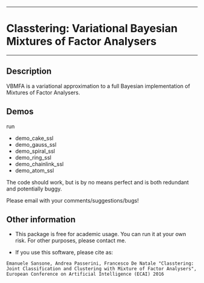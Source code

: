 ------------------------------------------------------------------------------------------
# Classtering: Variational Bayesian Mixtures of Factor Analysers
------------------------------------------------------------------------------------------
			
## Description
VBMFA is a variational approximation to a full Bayesian implementation
of Mixtures of Factor Analysers.

## Demos	
run
* demo_cake_ssl
* demo_gauss_ssl
* demo_spiral_ssl
* demo_ring_ssl
* demo_chainlink_ssl
* demo_atom_ssl
	
The code should work, but is by no means perfect and is both redundant and potentially 
buggy.

Please email with your comments/suggestions/bugs!

## Other information
* This package is free for academic usage. You can run it at your own risk. For other purposes, please contact me.

* If you use this software, please cite as:
```
Emanuele Sansone, Andrea Passerini, Francesco De Natale "Classtering: Joint Classification and Clustering with Mixture of Factor Analysers", European Conference on Artificial Intelligence (ECAI) 2016
```
